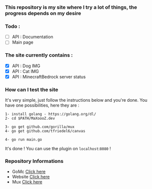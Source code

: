 ### This repository is my site where I try a lot of things, the progress depends on my desire

### Todo :

- [ ] API : Documentation
- [ ] Main page

### The site currently contains :

- [x] API : Dog IMG
- [x] API : Cat IMG
- [x] API : MinecraftBedrock server status

### How can I test the site

It's very simple, just follow the instructions below and you're done. You have one possibilities, here they are :

```
1- install golang - https://golang.org/dl/
2- cd $PATH/MaXoooZ.dev

3- go get github.com/gorilla/mux
4- go get github.com/tfriedel6/canvas

4- go run main.go
```

It's done ! You can use the plugin on `localhost`:`8080` !

### Repository Informations

- GoMc [Click here](https://github.com/SpencerSharkey/gomc)
- Website [Click here](https://maxoooz.dev/)
- Mux [Click here](https://github.com/gorilla/mux)
